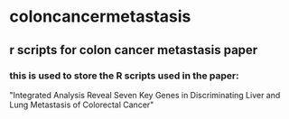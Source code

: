 # coloncancermetastasis
## r scripts for colon cancer metastasis paper
### this is used to store the R scripts used in the paper:
"Integrated Analysis Reveal Seven Key Genes in Discriminating Liver and Lung Metastasis of Colorectal Cancer"
